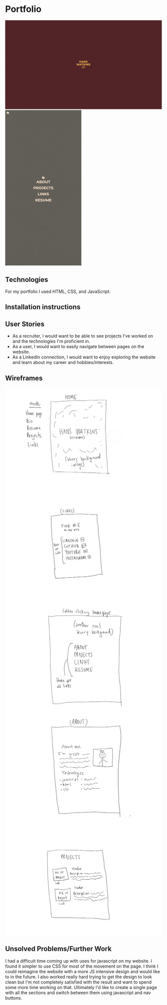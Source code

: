 # Portfolio

![picture of my homepage](/readme-photos/homepage.png)
![picture of the mobile nav](/readme-photos/mobilenav.png)

## Technologies

For my portfolio I used HTML, CSS, and JavaScript.

## Installation instructions

## User Stories

- As a recruiter, I would want to be able to see projects I've worked on and the technologies I'm proficient in.
- As a user, I would want to easily navigate between pages on the website.
- As a LinkedIn connection, I would want to enjoy exploring the website and learn about my career and hobbies/interests.

## Wireframes

![homepage wireframe](/readme-photos/home.png)
![links wireframe](/readme-photos/links.png)
![navigation wireframe](/readme-photos/navigation.png)
![about wireframe](/readme-photos/about.png)
![projects wireframe](/readme-photos/projects.png)

## Unsolved Problems/Further Work

I had a difficult time coming up with uses for javascript on my website. I found it simpler to use CSS for most of the movement on the page. I think I could reimagine the website with a more JS intensive design and would like to in the future. I also worked really hard trying to get the design to look clean but I'm not completely satisfied with the result and want to spend some more time working on that. Ultimately I'd like to create a single page with all the sections and switch between them using javascript and nav buttons.
